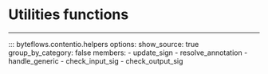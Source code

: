 # Utilities functions

---

::: byteflows.contentio.helpers
    options:
      show_source: true
      group_by_category: false
      members:
        - update_sign
        - resolve_annotation
        - handle_generic
        - check_input_sig
        - check_output_sig
